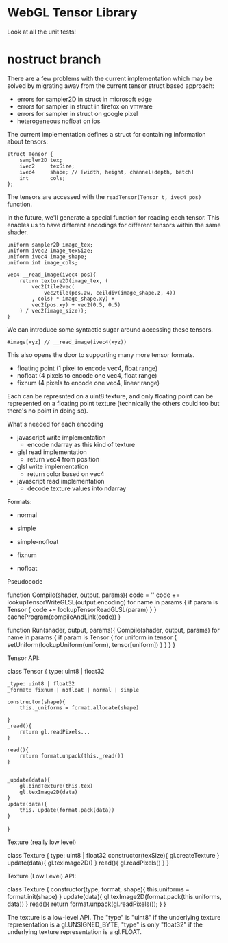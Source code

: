 # WebGL Tensor Library

Look at all the unit tests!


# nostruct branch

There are a few problems with the current implementation which may be solved by migrating away from the current tensor struct based approach:

- errors for sampler2D in struct in microsoft edge
- errors for sampler in struct in firefox on vmware
- errors for sampler in struct on google pixel
- heterogeneous nofloat on ios

The current implementation defines a struct for containing information about tensors:

	struct Tensor {
	    sampler2D tex;
	    ivec2     texSize;
	    ivec4     shape; // [width, height, channel+depth, batch]
	    int       cols;
	};

The tensors are accessed with the `readTensor(Tensor t, ivec4 pos)` function. 


In the future, we'll generate a special function for reading each tensor. This enables us to have different encodings for different tensors within the same shader. 

	uniform sampler2D image_tex;
	uniform ivec2 image_texSize;
	uniform ivec4 image_shape;
	uniform int image_cols;
	
    vec4 __read_image(ivec4 pos){
        return texture2D(image_tex, (
            vec2(tile2vec(
                vec2tile(pos.zw, ceildiv(image_shape.z, 4))
            , cols) * image_shape.xy) +
            vec2(pos.xy) + vec2(0.5, 0.5)
        ) / vec2(image_size));
    }

We can introduce some syntactic sugar around accessing these tensors. 

    #image[xyz] // __read_image(ivec4(xyz))

This also opens the door to supporting many more tensor formats. 

- floating point (1 pixel to encode vec4, float range)
- nofloat (4 pixels to encode one vec4, float range)
- fixnum (4 pixels to encode one vec4, linear range)

Each can be represnted on a uint8 texture, and only floating point can be represented on a floating point texture (technically the others could too but there's no point in doing so). 

What's needed for each encoding

- javascript write implementation
	- encode ndarray as this kind of texture
- glsl read implementation
	- return vec4 from position
- glsl write implementation
	- return color based on vec4
- javascript read implementation
	- decode texture values into ndarray


Formats:

- normal
- simple
- simple-nofloat

- fixnum
- nofloat


Pseudocode

function Compile(shader, output, params){
	code = ''
	code += lookupTensorWriteGLSL(output.encoding)
	for name in params {
		if param is Tensor {
			code += lookupTensorReadGLSL(param)
		}
	}
	cacheProgram(compileAndLink(code))
}

function Run(shader, output, params){
	Compile(shader, output, params)
	for name in params {
		if param is Tensor {
			for uniform in tensor {
				setUniform(lookupUniform(uniform), tensor[uniform])
			}
		}
	}
}


Tensor API:

class Tensor {
	type: uint8 | float32
	
	_type: uint8 | float32
	_format: fixnum | nofloat | normal | simple

	constructor(shape){
		this._uniforms = format.allocate(shape)

	}
	_read(){
		return gl.readPixels...
	}

	read(){
		return format.unpack(this._read())
	}


	_update(data){
		gl.bindTexture(this.tex)
		gl.texImage2D(data)
	}
	update(data){
		this._update(format.pack(data))
	}
}



Texture (really low level)

class Texture {
	type: uint8 | float32
	constructor(texSize){
		gl.createTexture
	}
	update(data){
		gl.texImage2D()
	}
	read(){
		gl.readPixels()
	}
}




Texture (Low Level) API:

class Texture {
	constructor(type, format, shape){
		this.uniforms = format.init(shape)
	}
	update(data){
		gl.texImage2D(format.pack(this.uniforms, data))
	}
	read(){
		return format.unpack(gl.readPixels());
	}
}


The texture is a low-level API. The "type" is "uint8" if the underlying texture representation is a gl.UNSIGNED_BYTE, "type" is only "float32" if the underlying texture representation is a gl.FLOAT.







